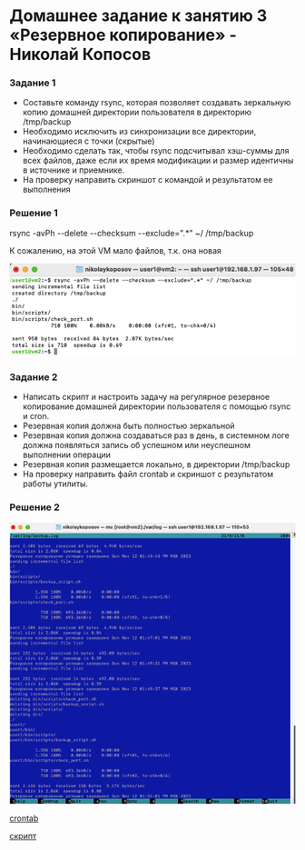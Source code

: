 # Домашнее задание к занятию 3 «Резервное копирование» - Николай Копосов


### Задание 1

- Составьте команду rsync, которая позволяет создавать зеркальную копию домашней директории пользователя в директорию /tmp/backup
- Необходимо исключить из синхронизации все директории, начинающиеся с точки (скрытые)
- Необходимо сделать так, чтобы rsync подсчитывал хэш-суммы для всех файлов, даже если их время модификации и размер идентичны в источнике и приемнике.
- На проверку направить скриншот с командой и результатом ее выполнения

### Решение 1
rsync -avPh --delete --checksum --exclude=".*" ~/ /tmp/backup

К сожалению, на этой VM мало файлов, т.к. она новая

![решение 1](/files/decision1.png)

### Задание 2

- Написать скрипт и настроить задачу на регулярное резервное копирование домашней директории пользователя с помощью rsync и cron.
- Резервная копия должна быть полностью зеркальной
- Резервная копия должна создаваться раз в день, в системном логе должна появляться запись об успешном или неуспешном выполнении операции
- Резервная копия размещается локально, в директории /tmp/backup
- На проверку направить файл crontab и скриншот с результатом работы утилиты.

### Решение 2

![результат выполнения](/files/backup_log.png)

[crontab](/files/crontab)

[скрипт](/files/backup_script.sh)